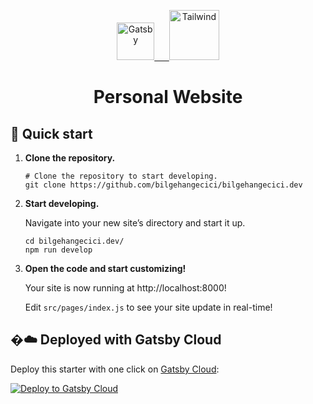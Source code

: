 <p align="center">
  <a href="https://www.gatsbyjs.com/starters/melanienolan/gatsby-starter-tailwind-css">
    <img alt="Gatsby" src="https://www.gatsbyjs.com/Gatsby-Monogram.svg" width="60"/>
    &nbsp;&nbsp;&nbsp;&nbsp;
    <img alt="Tailwind" src="https://cdn.worldvectorlogo.com/logos/tailwindcss.svg" width="80"/>
  </a>
</p>
<h1 align="center">
  Personal Website 
</h1>

## 🚀 Quick start

1.  **Clone the repository.**

    ```shell
    # Clone the repository to start developing.
    git clone https://github.com/bilgehangecici/bilgehangecici.dev
    ```

2.  **Start developing.**

    Navigate into your new site’s directory and start it up.

    ```shell
    cd bilgehangecici.dev/
    npm run develop
    ```

3.  **Open the code and start customizing!**

    Your site is now running at http://localhost:8000!

    Edit `src/pages/index.js` to see your site update in real-time!

## �☁️ Deployed with Gatsby Cloud

Deploy this starter with one click on [Gatsby Cloud](https://www.gatsbyjs.com/cloud/):

[<img src="https://www.gatsbyjs.com/deploynow.svg" alt="Deploy to Gatsby Cloud">](https://www.gatsbyjs.com/dashboard/deploynow?url=https://github.com/gatsbyjs/gatsby-starter-minimal)
